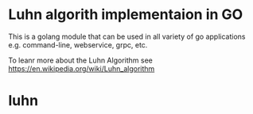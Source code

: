 # Luhn algorith implementaion in GO

This is a golang module that can be used in all variety of go applications e.g. command-line, webservice, grpc, etc.

To leanr more about the Luhn Algorithm see https://en.wikipedia.org/wiki/Luhn_algorithm
# luhn
